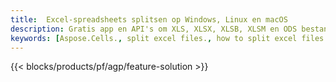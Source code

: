 ```yaml
---
title:  Excel-spreadsheets splitsen op Windows, Linux en macOS
description: Gratis app en API's om XLS, XLSX, XLSB, XLSM en ODS bestanden te splitsen
keywords: [Aspose.Cells., split excel files., how to split excel files into multiple files., excel splitter., split Cell., Cell splitter]
---
```

{{< blocks/products/pf/agp/feature-solution >}} 
